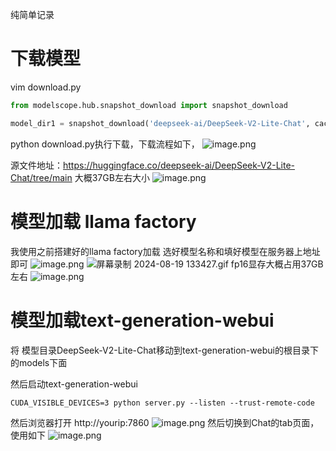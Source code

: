 纯简单记录

#  下载模型
vim download.py

```python
from modelscope.hub.snapshot_download import snapshot_download

model_dir1 = snapshot_download('deepseek-ai/DeepSeek-V2-Lite-Chat', cache_dir='/zzzz/xxx/yyyy')  # cache_dir填下你想下载到的目标目录

```

python download.py执行下载，下载流程如下，
![image.png](https://gitee.com/hxc8/images10/raw/master/img/202408191323160.png)

源文件地址：https://huggingface.co/deepseek-ai/DeepSeek-V2-Lite-Chat/tree/main
大概37GB左右大小
![image.png](https://gitee.com/hxc8/images10/raw/master/img/202408191326511.png)

# 模型加载 llama factory
我使用之前搭建好的llama factory加载
选好模型名称和填好模型在服务器上地址即可
![image.png](https://gitee.com/hxc8/images10/raw/master/img/202408191327543.png)
![屏幕录制 2024-08-19 133427.gif](https://gitee.com/hxc8/images10/raw/master/img/202408191342187.gif)
fp16显存大概占用37GB左右
![image.png](https://gitee.com/hxc8/images10/raw/master/img/202408191345911.png)


# 模型加载text-generation-webui
将 模型目录DeepSeek-V2-Lite-Chat移动到text-generation-webui的根目录下的models下面

然后启动text-generation-webui

```shell
CUDA_VISIBLE_DEVICES=3 python server.py --listen --trust-remote-code
```

然后浏览器打开 http://yourip:7860
![image.png](https://gitee.com/hxc8/images10/raw/master/img/202408191643697.png)
然后切换到Chat的tab页面，使用如下
![image.png](https://gitee.com/hxc8/images10/raw/master/img/202408191645494.png)
